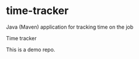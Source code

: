 # time-tracker
Java (Maven) application for tracking time on the job

Time tracker

This is a demo repo.
